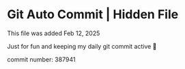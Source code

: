 # Git Auto Commit | Hidden File

This file was added Feb 12, 2025

Just for fun and keeping my daily git commit active 🤪

commit number: 387941

